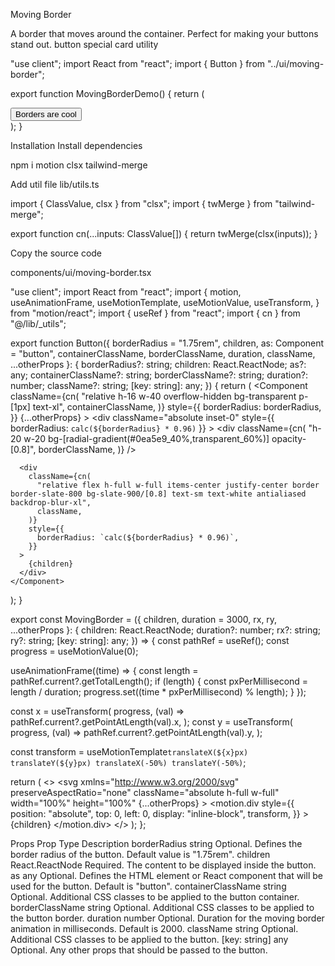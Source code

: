 Moving Border

A border that moves around the container. Perfect for making your buttons stand out.
button
special
card
utility

"use client";
import React from "react";
import { Button } from "../ui/moving-border";
 
export function MovingBorderDemo() {
  return (
    <div>
      <Button
        borderRadius="1.75rem"
        className="bg-white dark:bg-slate-900 text-black dark:text-white border-neutral-200 dark:border-slate-800"
      >
        Borders are cool
      </Button>
    </div>
  );
}

Installation
Install dependencies

npm i motion clsx tailwind-merge

Add util file
lib/utils.ts

import { ClassValue, clsx } from "clsx";
import { twMerge } from "tailwind-merge";
 
export function cn(...inputs: ClassValue[]) {
  return twMerge(clsx(inputs));
}

Copy the source code

components/ui/moving-border.tsx

"use client";
import React from "react";
import {
  motion,
  useAnimationFrame,
  useMotionTemplate,
  useMotionValue,
  useTransform,
} from "motion/react";
import { useRef } from "react";
import { cn } from "@/lib/_utils";

 
export function Button({
  borderRadius = "1.75rem",
  children,
  as: Component = "button",
  containerClassName,
  borderClassName,
  duration,
  className,
  ...otherProps
}: {
  borderRadius?: string;
  children: React.ReactNode;
  as?: any;
  containerClassName?: string;
  borderClassName?: string;
  duration?: number;
  className?: string;
  [key: string]: any;
}) {
  return (
    <Component
      className={cn(
        "relative h-16 w-40 overflow-hidden bg-transparent p-[1px] text-xl",
        containerClassName,
      )}
      style={{
        borderRadius: borderRadius,
      }}
      {...otherProps}
    >
      <div
        className="absolute inset-0"
        style={{ borderRadius: `calc(${borderRadius} * 0.96)` }}
      >
        <MovingBorder duration={duration} rx="30%" ry="30%">
          <div
            className={cn(
              "h-20 w-20 bg-[radial-gradient(#0ea5e9_40%,transparent_60%)] opacity-[0.8]",
              borderClassName,
            )}
          />
        </MovingBorder>
      </div>
 
      <div
        className={cn(
          "relative flex h-full w-full items-center justify-center border border-slate-800 bg-slate-900/[0.8] text-sm text-white antialiased backdrop-blur-xl",
          className,
        )}
        style={{
          borderRadius: `calc(${borderRadius} * 0.96)`,
        }}
      >
        {children}
      </div>
    </Component>
  );
}
 
export const MovingBorder = ({
  children,
  duration = 3000,
  rx,
  ry,
  ...otherProps
}: {
  children: React.ReactNode;
  duration?: number;
  rx?: string;
  ry?: string;
  [key: string]: any;
}) => {
  const pathRef = useRef<any>();
  const progress = useMotionValue<number>(0);
 
  useAnimationFrame((time) => {
    const length = pathRef.current?.getTotalLength();
    if (length) {
      const pxPerMillisecond = length / duration;
      progress.set((time * pxPerMillisecond) % length);
    }
  });
 
  const x = useTransform(
    progress,
    (val) => pathRef.current?.getPointAtLength(val).x,
  );
  const y = useTransform(
    progress,
    (val) => pathRef.current?.getPointAtLength(val).y,
  );
 
  const transform = useMotionTemplate`translateX(${x}px) translateY(${y}px) translateX(-50%) translateY(-50%)`;
 
  return (
    <>
      <svg
        xmlns="http://www.w3.org/2000/svg"
        preserveAspectRatio="none"
        className="absolute h-full w-full"
        width="100%"
        height="100%"
        {...otherProps}
      >
        <rect
          fill="none"
          width="100%"
          height="100%"
          rx={rx}
          ry={ry}
          ref={pathRef}
        />
      </svg>
      <motion.div
        style={{
          position: "absolute",
          top: 0,
          left: 0,
          display: "inline-block",
          transform,
        }}
      >
        {children}
      </motion.div>
    </>
  );
};

Props
Prop	Type	Description
borderRadius	string	Optional. Defines the border radius of the button. Default value is "1.75rem".
children	React.ReactNode	Required. The content to be displayed inside the button.
as 	any	Optional. Defines the HTML element or React component that will be used for the button. Default is "button".
containerClassName 	string	Optional. Additional CSS classes to be applied to the button container.
borderClassName	string	Optional. Additional CSS classes to be applied to the button border.
duration	number	Optional. Duration for the moving border animation in milliseconds. Default is 2000.
className 	string	Optional. Additional CSS classes to be applied to the button.
[key: string]	any	Optional. Any other props that should be passed to the button.